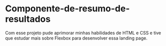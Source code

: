 # Componente-de-resumo-de-resultados

Com esse projeto pude aprimorar minhas habilidades de HTML e CSS e tive que estudar mais sobre Flexbox para desenvolver essa landing page.
